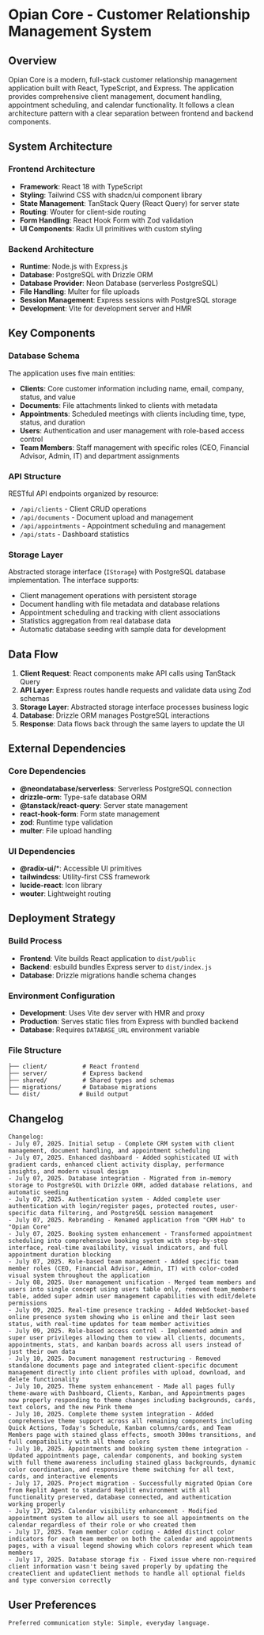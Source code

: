 # Opian Core - Customer Relationship Management System

## Overview

Opian Core is a modern, full-stack customer relationship management application built with React, TypeScript, and Express. The application provides comprehensive client management, document handling, appointment scheduling, and calendar functionality. It follows a clean architecture pattern with a clear separation between frontend and backend components.

## System Architecture

### Frontend Architecture
- **Framework**: React 18 with TypeScript
- **Styling**: Tailwind CSS with shadcn/ui component library
- **State Management**: TanStack Query (React Query) for server state
- **Routing**: Wouter for client-side routing
- **Form Handling**: React Hook Form with Zod validation
- **UI Components**: Radix UI primitives with custom styling

### Backend Architecture
- **Runtime**: Node.js with Express.js
- **Database**: PostgreSQL with Drizzle ORM
- **Database Provider**: Neon Database (serverless PostgreSQL)
- **File Handling**: Multer for file uploads
- **Session Management**: Express sessions with PostgreSQL storage
- **Development**: Vite for development server and HMR

## Key Components

### Database Schema
The application uses five main entities:
- **Clients**: Core customer information including name, email, company, status, and value
- **Documents**: File attachments linked to clients with metadata
- **Appointments**: Scheduled meetings with clients including time, type, status, and duration
- **Users**: Authentication and user management with role-based access control
- **Team Members**: Staff management with specific roles (CEO, Financial Advisor, Admin, IT) and department assignments

### API Structure
RESTful API endpoints organized by resource:
- `/api/clients` - Client CRUD operations
- `/api/documents` - Document upload and management
- `/api/appointments` - Appointment scheduling and management
- `/api/stats` - Dashboard statistics

### Storage Layer
Abstracted storage interface (`IStorage`) with PostgreSQL database implementation. The interface supports:
- Client management operations with persistent storage
- Document handling with file metadata and database relations
- Appointment scheduling and tracking with client associations
- Statistics aggregation from real database data
- Automatic database seeding with sample data for development

## Data Flow

1. **Client Request**: React components make API calls using TanStack Query
2. **API Layer**: Express routes handle requests and validate data using Zod schemas
3. **Storage Layer**: Abstracted storage interface processes business logic
4. **Database**: Drizzle ORM manages PostgreSQL interactions
5. **Response**: Data flows back through the same layers to update the UI

## External Dependencies

### Core Dependencies
- **@neondatabase/serverless**: Serverless PostgreSQL connection
- **drizzle-orm**: Type-safe database ORM
- **@tanstack/react-query**: Server state management
- **react-hook-form**: Form state management
- **zod**: Runtime type validation
- **multer**: File upload handling

### UI Dependencies
- **@radix-ui/***: Accessible UI primitives
- **tailwindcss**: Utility-first CSS framework
- **lucide-react**: Icon library
- **wouter**: Lightweight routing

## Deployment Strategy

### Build Process
- **Frontend**: Vite builds React application to `dist/public`
- **Backend**: esbuild bundles Express server to `dist/index.js`
- **Database**: Drizzle migrations handle schema changes

### Environment Configuration
- **Development**: Uses Vite dev server with HMR and proxy
- **Production**: Serves static files from Express with bundled backend
- **Database**: Requires `DATABASE_URL` environment variable

### File Structure
```
├── client/          # React frontend
├── server/          # Express backend
├── shared/          # Shared types and schemas
├── migrations/      # Database migrations
└── dist/           # Build output
```

## Changelog

```
Changelog:
- July 07, 2025. Initial setup - Complete CRM system with client management, document handling, and appointment scheduling
- July 07, 2025. Enhanced dashboard - Added sophisticated UI with gradient cards, enhanced client activity display, performance insights, and modern visual design
- July 07, 2025. Database integration - Migrated from in-memory storage to PostgreSQL with Drizzle ORM, added database relations, and automatic seeding
- July 07, 2025. Authentication system - Added complete user authentication with login/register pages, protected routes, user-specific data filtering, and PostgreSQL session management
- July 07, 2025. Rebranding - Renamed application from "CRM Hub" to "Opian Core"
- July 07, 2025. Booking system enhancement - Transformed appointment scheduling into comprehensive booking system with step-by-step interface, real-time availability, visual indicators, and full appointment duration blocking
- July 07, 2025. Role-based team management - Added specific team member roles (CEO, Financial Advisor, Admin, IT) with color-coded visual system throughout the application
- July 08, 2025. User management unification - Merged team members and users into single concept using users table only, removed team_members table, added super admin user management capabilities with edit/delete permissions
- July 09, 2025. Real-time presence tracking - Added WebSocket-based online presence system showing who is online and their last seen status, with real-time updates for team member activities
- July 09, 2025. Role-based access control - Implemented admin and super user privileges allowing them to view all clients, documents, appointments, stats, and kanban boards across all users instead of just their own data
- July 10, 2025. Document management restructuring - Removed standalone documents page and integrated client-specific document management directly into client profiles with upload, download, and delete functionality
- July 10, 2025. Theme system enhancement - Made all pages fully theme-aware with Dashboard, Clients, Kanban, and Appointments pages now properly responding to theme changes including backgrounds, cards, text colors, and the new Pink theme
- July 10, 2025. Complete theme system integration - Added comprehensive theme support across all remaining components including Quick Actions, Today's Schedule, Kanban columns/cards, and Team Members page with stained glass effects, smooth 300ms transitions, and full compatibility with all theme colors
- July 10, 2025. Appointments and booking system theme integration - Updated appointments page, calendar components, and booking system with full theme awareness including stained glass backgrounds, dynamic color coordination, and responsive theme switching for all text, cards, and interactive elements
- July 17, 2025. Project migration - Successfully migrated Opian Core from Replit Agent to standard Replit environment with all functionality preserved, database connected, and authentication working properly
- July 17, 2025. Calendar visibility enhancement - Modified appointment system to allow all users to see all appointments on the calendar regardless of their role or who created them
- July 17, 2025. Team member color coding - Added distinct color indicators for each team member on both the calendar and appointments pages, with a visual legend showing which colors represent which team members
- July 17, 2025. Database storage fix - Fixed issue where non-required client information wasn't being saved properly by updating the createClient and updateClient methods to handle all optional fields and type conversion correctly
```

## User Preferences

```
Preferred communication style: Simple, everyday language.
```